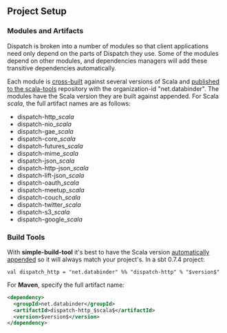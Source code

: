 Project Setup
-------------

### Modules and Artifacts

Dispatch is broken into a number of modules so that client
applications need only depend on the parts of Dispatch they use. Some
of the modules depend on other modules, and dependencies managers will
add these transitive dependencies automatically.

Each module is [cross-built][sbt] against several versions of Scala
and [published to the scala-tools][st] repository with the
organization-id "net.databinder". The modules have the Scala version
they are built against appended. For Scala $scala$, the full artifact
names are as follows:

* dispatch-http_$scala$
* dispatch-nio_$scala$
* dispatch-gae_$scala$
* dispatch-core_$scala$
* dispatch-futures_$scala$
* dispatch-mime_$scala$
* dispatch-json_$scala$
* dispatch-http-json_$scala$
* dispatch-lift-json_$scala$
* dispatch-oauth_$scala$
* dispatch-meetup_$scala$
* dispatch-couch_$scala$
* dispatch-twitter_$scala$
* dispatch-s3_$scala$
* dispatch-google_$scala$

[dn]: http://databinder.net/repo/
[st]: http://scala-tools.org/repo-releases/net/databinder/
[sbt]: http://code.google.com/p/simple-build-tool/wiki/CrossBuild

### Build Tools

With **simple-build-tool** it's best to have the Scala version
[automatically appended][sbt] so it will always match your
project's. In a sbt 0.7.4 project:

    val dispatch_http = "net.databinder" %% "dispatch-http" % "$version$"

For **Maven**, specify the full artifact name:

```xml
<dependency>
  <groupId>net.databinder</groupId>
  <artifactId>dispatch-http_$scala$</artifactId>
  <version>$version$</version>
</dependency>
```
